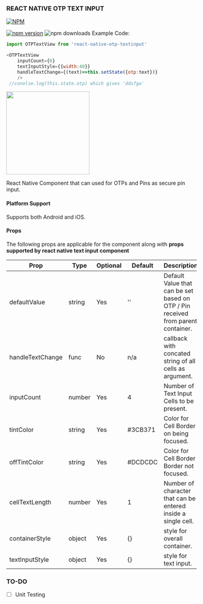 ### REACT NATIVE OTP TEXT INPUT

[![NPM](https://nodei.co/npm/react-native-otp-textinput.png)](https://nodei.co/npm/react-native-otp-textinput/)

[![npm version](https://badge.fury.io/js/react-native-otp-textinput.svg)](https://badge.fury.io/js/react-native-otp-textinput)
![npm downloads](https://img.shields.io/npm/dw/react-native-otp-textinput.svg)
Example Code:
```javascript
import OTPTextView from 'react-native-otp-textinput'

<OTPTextView 
    inputCount={6}
    textInputStyle={{width:40}}
    handleTextChange={(text)=>this.setState({otp:text})}
    />
 //conolse.log(this.state.otp) which gives 'ddsfga'
```
<img src="ScreenShots/otpview.gif" width="220px"><br>

React Native Component that can used for OTPs and Pins as secure pin input.

#### Platform Support
Supports both Android and iOS.

#### Props

The following props are applicable for the component along with **props supported by react native text input component**

Prop              | Type     | Optional | Default     | Description
----------------- | -------- | -------- | ----------- | -----------
defaultValue         | string     | Yes       | ''       | Default Value that can be set based on OTP / Pin received from parent container.
handleTextChange         | func     | No       |  n/a      | callback with concated string of all cells as argument.
inputCount          | number      | Yes      | 4        | Number of Text Input Cells to be present.
tintColor          | string     | Yes      | #3CB371        | Color for Cell Border on being focused.
offTintColor       | string     | Yes      | #DCDCDC | Color for Cell Border Border not focused.
cellTextLength       | number     | Yes      | 1 | Number of character that can be entered inside a single cell.
containerStyle       | object     | Yes      | {} | style for overall container.
textInputStyle       | object     | Yes      | {} | style for text input.

### TO-DO
- [ ] Unit Testing
